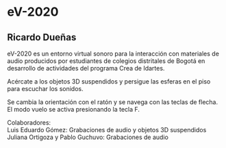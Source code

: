 # eV-2020
<h2>Ricardo Dueñas</h2>

eV-2020 es un entorno virtual sonoro para la interacción con materiales de audio producidos por estudiantes de colegios distritales de Bogotá en desarrollo de actividades del programa Crea de Idartes. 

Acércate a los objetos 3D suspendidos y persigue las esferas en el piso para escuchar los sonidos.

Se cambia la orientación con el ratón y se navega con las teclas de flecha. El modo vuelo se activa presionando la tecla F.



Colaboradores:
</br>Luis Eduardo Gómez: Grabaciones de audio y objetos 3D suspendidos 
</br>Juliana Ortigoza y Pablo Guchuvo: Grabaciones de audio 
